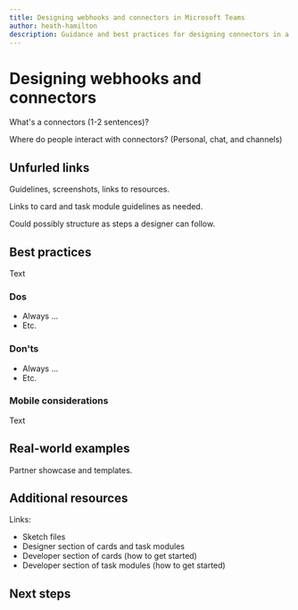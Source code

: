 ```yaml
---
title: Designing webhooks and connectors in Microsoft Teams
author: heath-hamilton
description: Guidance and best practices for designing connectors in a Microsoft Teams app.
---
```

# Designing webhooks and connectors

What's a connectors (1-2 sentences)?

Where do people interact with connectors? (Personal, chat, and channels)

## Unfurled links

Guidelines, screenshots, links to resources.

Links to card and task module guidelines as needed.

Could possibly structure as steps a designer can follow.

## Best practices

Text

### Dos

* Always ...
* Etc.

### Don'ts

* Always ...
* Etc.

### Mobile considerations

Text

## Real-world examples

Partner showcase and templates.

## Additional resources

Links:

* Sketch files
* Designer section of cards and task modules
* Developer section of cards (how to get started)
* Developer section of task modules (how to get started)

## Next steps
